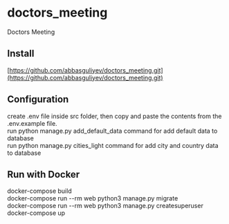 # doctors_meeting
Doctors Meeting
## Install
[https://github.com/abbasguliyev/doctors_meeting.git](https://github.com/abbasguliyev/doctors_meeting.git)
## Configuration
create .env file inside src folder, then copy and paste the contents from the .env.example file. \
run python manage.py add_default_data command for add default data to database \
run python manage.py cities_light command for add city and country data to database
## Run with Docker
docker-compose build \
docker-compose run --rm web python3 manage.py migrate \
docker-compose run --rm web python3 manage.py createsuperuser \
docker-compose up

